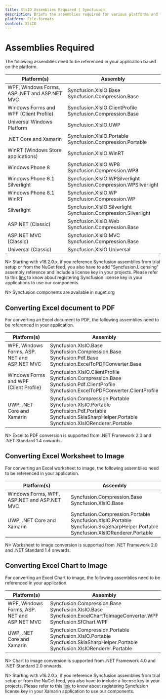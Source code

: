 ```yaml
---
title: XlsIO Assemblies Required | Syncfusion
description: Briefs the assemblies required for various platforms and frameworks.
platform: File-formats
control: XlsIO
---
```


# Assemblies Required

The following assemblies need to be referenced in your application based on the platform.
<table>
<tr>
<thead><th>
Platform(s)</th>
<th>
Assembly
</th>
</thead>
</tr>
<tbody>
<tr>
<td>
WPF, Windows Forms, ASP. NET and ASP.NET MVC
</td>
<td>
Syncfusion.XlsIO.Base<br/>
Syncfusion.Compression.Base
</td>
</tr>
<tr>
<td>
Windows Forms and WPF (Client Profile)
</td>
<td>
Syncfusion.XlsIO.ClientProfile<br/>
Syncfusion.Compression.Base
</td>
</tr>
<tr>
<td>
Universal Windows Platform
</td>
<td>
Syncfusion.XlsIO.UWP
</td>
</tr>
<tr>
<td>
.NET Core and Xamarin
</td>
<td>
Syncfusion.XlsIO.Portable<br/>
Syncfusion.Compression.Portable
</td>
</tr>
<tr>
<td>
WinRT (Windows Store applications)
</td>
<td>
Syncfusion.XlsIO.WinRT
</td>
</tr>
<tr>
<td>
Windows Phone 8
</td>
<td>
Syncfusion.XlsIO.WP8<br/>
Syncfusion.Compression.WP8
</td>
</tr>
<tr>
<td>
Windows Phone 8.1 Silverlight
</td>
<td>
Syncfusion.XlsIO.WPSilverlight<br/>
Syncfusion.Compression.WPSilverlight
</td>
</tr>
<tr>
<td>
Windows Phone 8.1 WinRT
</td>
<td>
Syncfusion.XlsIO.WP<br/>
Syncfusion.Compression.WP
</td>
</tr>
<tr>
<td>
Silverlight
</td>
<td>
Syncfusion.XlsIO.Silverlight<br/>
Syncfusion.Compression.Silverlight
</td>
</tr>
<tr>
<td>
ASP.NET (Classic)
</td>
<td>
Syncfusion.XlsIO.Web<br/>
Syncfusion.Compression.Base
</td>
</tr>
<tr>
<td>
ASP.NET MVC (Classic)
</td>
<td>
Syncfusion.XlsIO.MVC<br/>
Syncfusion.Compression.Base
</td>
</tr>
<tr>
<td>
Universal (Classic)
</td>
<td>
Syncfusion.XlsIO.Universal
</td>
</tr>
</tbody>
</table>

N> Starting with v16.2.0.x, if you reference Syncfusion assemblies from trial setup or from the NuGet feed, you also have to add "Syncfusion.Licensing" assembly reference and include a license key in your projects. Please refer to this [link](https://help.syncfusion.com/common/essential-studio/licensing/license-key) to know about registering Syncfusion license key in your applications to use our components.

N> Syncfusion components are available in nuget.org

## Converting Excel document to PDF

For converting an Excel document to PDF, the following assemblies need to be referenced in your application.
<table>
<tr>
<th>
Platform(s)
</th>
<th>
Assembly
</th>
</tr>
<tbody>
<tr>
<td>
WPF, Windows Forms, ASP. NET and ASP.NET MVC
</td>
<td>
Syncfusion.XlsIO.Base<br/>
Syncfusion.Compression.Base<br/>
Syncfusion.Pdf.Base<br/>
Syncfusion.ExcelToPDFConverter.Base
</td>
</tr>
<tr>
<td>
Windows Forms and WPF (Client Profile)
</td>
<td>
Syncfusion.XlsIO.ClientProfile<br/>
Syncfusion.Compression.Base<br/>
Syncfusion.Pdf.ClientProfile<br/>
Syncfusion.ExcelToPDFConverter.ClientProfile
</td>
</tr>
<tr>
<td>
UWP, .NET Core and Xamarin
</td>
<td>
Syncfusion.Compression.Portable<br/>
Syncfusion.XlsIO.Portable<br/>
Syncfusion.Pdf.Portable<br/>
Syncfusion.SkiaSharpHelper.Portable<br/>
Syncfusion.XlsIORenderer.Portable
</td>
</tr>
</tbody>
</table>

N> Excel to PDF conversion is supported from .NET Framework 2.0 and .NET Standard 1.4 onwards.

## Converting Excel Worksheet to Image

For converting an Excel worksheet to image, the following assemblies need to be referenced in your application.

<table>
<tr>
<thead><th>
Platform(s)</th>
<th>
Assembly
</th>
</thead>
</tr>
<tbody>
<tr>
<td>
Windows Forms, WPF, ASP.NET and ASP.NET MVC
</td>
<td>
Syncfusion.Compression.Base<br/>
Syncfusion.XlsIO.Base
</td>
</tr>
<tr>
<td>
UWP, .NET Core and Xamarin
</td>
<td>
Syncfusion.Compression.Portable<br/>
Syncfusion.XlsIO.Portable<br/>
Syncfusion.SkiaSharpHelper.Portable<br/>
Syncfusion.XlsIORenderer.Portable
</td>
</tr>
</tbody>
</table>

N> Worksheet to image conversion is supported from .NET Framework 2.0 and .NET Standard 1.4 onwards.

## Converting Excel Chart to Image

For converting an Excel Chart to image, the following assemblies need to be referenced in your application.
<table>
<tr>
<th>
Platform(s)
</th>
<th>
Assembly
</th>
</tr>
<tbody>
<tr>
<td>
WPF, Windows Forms, ASP. NET and ASP.NET MVC
</td>
<td>
Syncfusion.Compression.Base<br/>
Syncfusion.XlsIO.Base<br/>
Syncfusion.ExcelChartToImageConverter.WPF<br/>
Syncfusion.SfChart.WPF
</td>
</tr>
<tr>
<td>
UWP, .NET Core and Xamarin
</td>
<td>
Syncfusion.Compression.Portable<br/>
Syncfusion.XlsIO.Portable<br/>
Syncfusion.SkiaSharpHelper.Portable<br/>
Syncfusion.XlsIORenderer.Portable
</td>
</tr>
</tbody>
</table>

N>  Chart to image conversion is supported from .NET Framework 4.0 and .NET Standard 2.0 onwards.

N> Starting with v16.2.0.x, if you reference Syncfusion assemblies from trial setup or from the NuGet feed, you also have to include a license key in your projects. Please refer to this [link](https://help.syncfusion.com/common/essential-studio/licensing/license-key) to know about registering Syncfusion license key in your Xamarin application to use our components.
